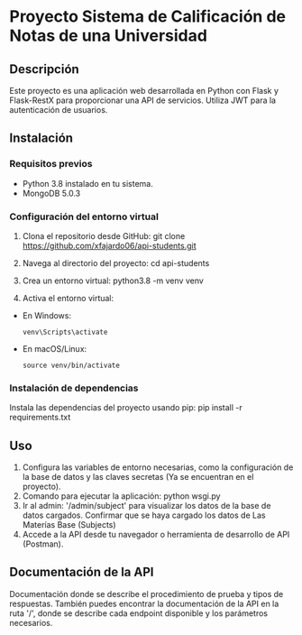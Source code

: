 # Proyecto Sistema de Calificación de Notas de una Universidad

## Descripción
Este proyecto es una aplicación web desarrollada en Python con Flask y Flask-RestX para proporcionar una API de servicios. Utiliza JWT para la autenticación de usuarios.

## Instalación

### Requisitos previos
- Python 3.8 instalado en tu sistema.
- MongoDB 5.0.3

### Configuración del entorno virtual
1. Clona el repositorio desde GitHub:
git clone https://github.com/xfajardo06/api-students.git

2. Navega al directorio del proyecto:
cd api-students

3. Crea un entorno virtual:
python3.8 -m venv venv

4. Activa el entorno virtual:
- En Windows:
  ```
  venv\Scripts\activate
  ```
- En macOS/Linux:
  ```
  source venv/bin/activate
  ```

### Instalación de dependencias
Instala las dependencias del proyecto usando pip:
pip install -r requirements.txt


## Uso
1. Configura las variables de entorno necesarias, como la configuración de la base de datos y las claves secretas (Ya se encuentran en el proyecto).
2. Comando para ejecutar la aplicación: python wsgi.py
3. Ir al admin: '/admin/subject' para visualizar los datos de la base de datos cargados. Confirmar que se haya cargado los datos de Las Materías Base (Subjects)
4. Accede a la API desde tu navegador o herramienta de desarrollo de API (Postman).

## Documentación de la API
Documentación donde se describe el procedimiento de prueba y tipos de respuestas. 
También puedes encontrar la documentación de la API en la ruta '/', donde se describe cada endpoint disponible y los parámetros necesarios.

